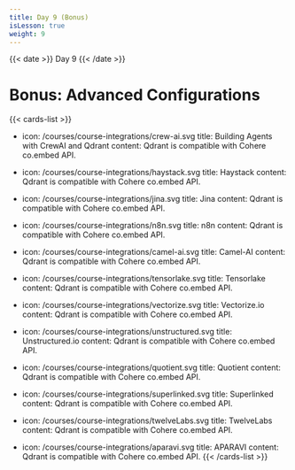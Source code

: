 ```yaml
---
title: Day 9 (Bonus)
isLesson: true
weight: 9
---
```


{{< date >}} Day 9 {{< /date >}}

# Bonus: Advanced Configurations

{{< cards-list >}}
- icon: /courses/course-integrations/crew-ai.svg
  title: Building Agents with CrewAI and Qdrant
  content: Qdrant is compatible with Cohere co.embed API.

- icon: /courses/course-integrations/haystack.svg
  title: Haystack
  content: Qdrant is compatible with Cohere co.embed API.

- icon: /courses/course-integrations/jina.svg
  title: Jina
  content: Qdrant is compatible with Cohere co.embed API.

- icon: /courses/course-integrations/n8n.svg
  title: n8n
  content: Qdrant is compatible with Cohere co.embed API.

- icon: /courses/course-integrations/camel-ai.svg
  title: Camel-AI
  content: Qdrant is compatible with Cohere co.embed API.

- icon: /courses/course-integrations/tensorlake.svg
  title: Tensorlake
  content: Qdrant is compatible with Cohere co.embed API.

- icon: /courses/course-integrations/vectorize.svg
  title: Vectorize.io
  content: Qdrant is compatible with Cohere co.embed API.

- icon: /courses/course-integrations/unstructured.svg
  title: Unstructured.io
  content: Qdrant is compatible with Cohere co.embed API.

- icon: /courses/course-integrations/quotient.svg
  title: Quotient
  content: Qdrant is compatible with Cohere co.embed API.

- icon: /courses/course-integrations/superlinked.svg
  title: Superlinked
  content: Qdrant is compatible with Cohere co.embed API.

- icon: /courses/course-integrations/twelveLabs.svg
  title: TwelveLabs
  content: Qdrant is compatible with Cohere co.embed API.

- icon: /courses/course-integrations/aparavi.svg
  title: APARAVI
  content: Qdrant is compatible with Cohere co.embed API.
{{< /cards-list >}}
